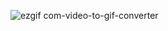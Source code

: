![ezgif com-video-to-gif-converter](https://github.com/emajaime03/Preentrega2_React/assets/141196096/deafa8ee-5f9f-4f85-baa9-1fc3f4633672)